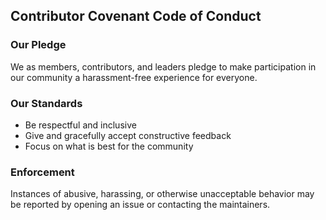 ## Contributor Covenant Code of Conduct

### Our Pledge
We as members, contributors, and leaders pledge to make participation in our
community a harassment-free experience for everyone.

### Our Standards
- Be respectful and inclusive
- Give and gracefully accept constructive feedback
- Focus on what is best for the community

### Enforcement
Instances of abusive, harassing, or otherwise unacceptable behavior may be
reported by opening an issue or contacting the maintainers.


